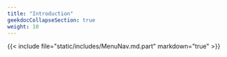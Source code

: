 ```yaml
---
title: "Introduction"
geekdocCollapseSection: true
weight: 10
---
```


{{< include file="static/includes/MenuNav.md.part" markdown="true" >}}
